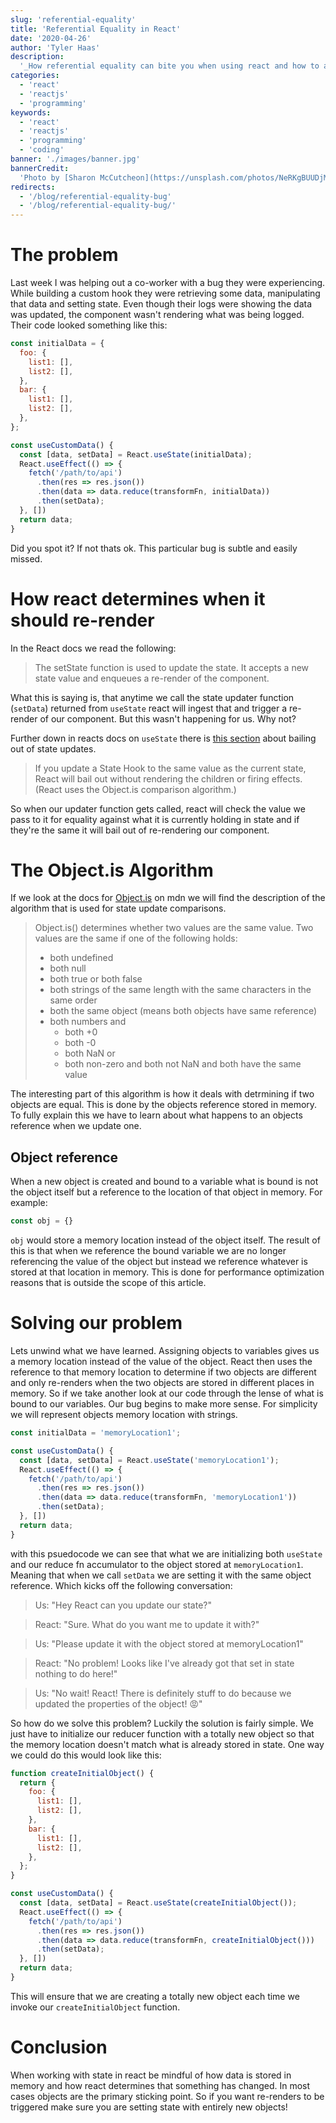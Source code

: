 ```yaml
---
slug: 'referential-equality'
title: 'Referential Equality in React'
date: '2020-04-26'
author: 'Tyler Haas'
description:
  '_How referential equality can bite you when using react and how to avoid it._'
categories:
  - 'react'
  - 'reactjs'
  - 'programming'
keywords:
  - 'react'
  - 'reactjs'
  - 'programming'
  - 'coding'
banner: './images/banner.jpg'
bannerCredit:
  'Photo by [Sharon McCutcheon](https://unsplash.com/photos/NeRKgBUUDjM)'
redirects:
  - '/blog/referential-equality-bug'
  - '/blog/referential-equality-bug/'
---
```


# The problem

Last week I was helping out a co-worker with a bug they were experiencing. While
building a custom hook they were retrieving some data, manipulating that data
and setting state. Even though their logs were showing the data was updated, the
component wasn't rendering what was being logged. Their code looked something
like this:

```javascript
const initialData = {
  foo: {
    list1: [],
    list2: [],
  },
  bar: {
    list1: [],
    list2: [],
  },
};

const useCustomData() {
  const [data, setData] = React.useState(initialData);
  React.useEffect(() => {
    fetch('/path/to/api')
      .then(res => res.json())
      .then(data => data.reduce(transformFn, initialData))
      .then(setData);
  }, [])
  return data;
}
```

Did you spot it? If not thats ok. This particular bug is subtle and easily
missed.

# How react determines when it should re-render

In the React docs we read the following:

> The setState function is used to update the state. It accepts a new state
> value and enqueues a re-render of the component.

What this is saying is, that anytime we call the state updater function
(`setData`) returned from `useState` react will ingest that and trigger a
re-render of our component. But this wasn't happening for us. Why not?

Further down in reacts docs on `useState` there is
[this section](https://reactjs.org/docs/hooks-reference.html#bailing-out-of-a-state-update)
about bailing out of state updates.

> If you update a State Hook to the same value as the current state, React will
> bail out without rendering the children or firing effects. (React uses the
> Object.is comparison algorithm.)

So when our updater function gets called, react will check the value we pass to
it for equality against what it is currently holding in state and if they're the
same it will bail out of re-rendering our component.

# The Object.is Algorithm

If we look at the docs for
[Object.is](https://developer.mozilla.org/en-US/docs/Web/JavaScript/Reference/Global_Objects/Object/is#Description)
on mdn we will find the description of the algorithm that is used for state
update comparisons.

> Object.is() determines whether two values are the same value. Two values are
> the same if one of the following holds:
>
> - both undefined
> - both null
> - both true or both false
> - both strings of the same length with the same characters in the same order
> - both the same object (means both objects have same reference)
> - both numbers and
>   - both +0
>   - both -0
>   - both NaN or
>   - both non-zero and both not NaN and both have the same value

The interesting part of this algorithm is how it deals with detrmining if two
objects are equal. This is done by the objects reference stored in memory. To
fully explain this we have to learn about what happens to an objects reference
when we update one.

## Object reference

When a new object is created and bound to a variable what is bound is not the
object itself but a reference to the location of that object in memory. For
example:

```javascript
const obj = {}
```

`obj` would store a memory location instead of the object itself. The result of
this is that when we reference the bound variable we are no longer referencing
the value of the object but instead we reference whatever is stored at that
location in memory. This is done for performance optimization reasons that is
outside the scope of this article.

# Solving our problem

Lets unwind what we have learned. Assigning objects to variables gives us a
memory location instead of the value of the object. React then uses the
reference to that memory location to determine if two objects are different and
only re-renders when the two objects are stored in different places in memory.
So if we take another look at our code through the lense of what is bound to our
variables. Our bug begins to make more sense. For simplicity we will represent
objects memory location with strings.

```javascript
const initialData = 'memoryLocation1';

const useCustomData() {
  const [data, setData] = React.useState('memoryLocation1');
  React.useEffect(() => {
    fetch('/path/to/api')
      .then(res => res.json())
      .then(data => data.reduce(transformFn, 'memoryLocation1'))
      .then(setData);
  }, [])
  return data;
}
```

with this psuedocode we can see that what we are initializing both `useState`
and our reduce fn accumulator to the object stored at `memoryLocation1`. Meaning
that when we call `setData` we are setting it with the same object reference.
Which kicks off the following conversation:

> Us: "Hey React can you update our state?"

> React: "Sure. What do you want me to update it with?"

> Us: "Please update it with the object stored at memoryLocation1"

> React: "No problem! Looks like I've already got that set in state nothing to
> do here!"

> Us: "No wait! React! There is definitely stuff to do because we updated the
> properties of the object! 😡"

So how do we solve this problem? Luckily the solution is fairly simple. We just
have to initialize our reducer function with a totally new object so that the
memory location doesn't match what is already stored in state. One way we could
do this would look like this:

```javascript
function createInitialObject() {
  return {
    foo: {
      list1: [],
      list2: [],
    },
    bar: {
      list1: [],
      list2: [],
    },
  };
}

const useCustomData() {
  const [data, setData] = React.useState(createInitialObject());
  React.useEffect(() => {
    fetch('/path/to/api')
      .then(res => res.json())
      .then(data => data.reduce(transformFn, createInitialObject()))
      .then(setData);
  }, [])
  return data;
}
```

This will ensure that we are creating a totally new object each time we invoke
our `createInitialObject` function.

# Conclusion

When working with state in react be mindful of how data is stored in memory and
how react determines that something has changed. In most cases objects are the
primary sticking point. So if you want re-renders to be triggered make sure you
are setting state with entirely new objects!
